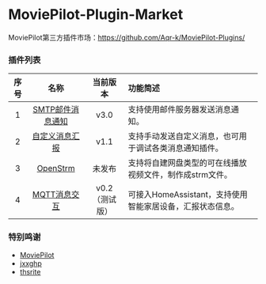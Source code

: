 # MoviePilot-Plugin-Market

MoviePilot第三方插件市场：https://github.com/Aqr-k/MoviePilot-Plugins/

### 插件列表

|序号|                名称                |   当前版本    |功能简述|
|:---:|:--------------------------------:|:---------:|:---|
|1|  [SMTP邮件消息通知](docs/SmtpMsg.md)   |   v3.0    |支持使用邮件服务器发送消息通知。|
|2| [自定义消息汇报](docs/SendCustomMsg.md) |   v1.1    |支持手动发送自定义消息，也可用于调试各类消息通知插件。|
|3|   [OpenStrm](docs/OpenStrm.md)   |    未发布    |支持将自建网盘类型的可在线播放视频文件，制作成strm文件。|
|4|  [MQTT消息交互](docs/MqttClient.md)  | v0.2（测试版） |可接入HomeAssistant，支持使用智能家居设备，汇报状态信息。|

### 特别鸣谢
- [MoviePilot](https://github.com/jxxghp/MoviePilot)
- [jxxghp](https://github.com/jxxghp)
- [thsrite](https://github.com/thsrite)

